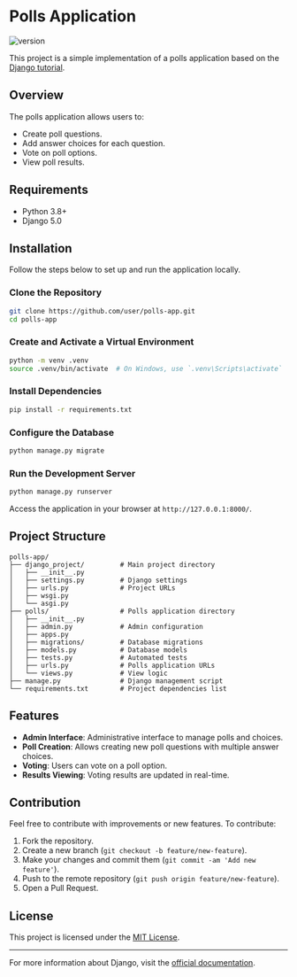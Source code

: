 # Polls Application
![version](https://img.shields.io/badge/version-v1.0.0-blue)

This project is a simple implementation of a polls application based on the [Django tutorial](https://docs.djangoproject.com/en/5.0/intro/tutorial01/).

## Overview
The polls application allows users to:
- Create poll questions.
- Add answer choices for each question.
- Vote on poll options.
- View poll results.

## Requirements

- Python 3.8+
- Django 5.0

## Installation

Follow the steps below to set up and run the application locally.

### Clone the Repository

```bash
git clone https://github.com/user/polls-app.git
cd polls-app
```

### Create and Activate a Virtual Environment

```bash
python -m venv .venv
source .venv/bin/activate  # On Windows, use `.venv\Scripts\activate`
```

### Install Dependencies

```bash
pip install -r requirements.txt
```

### Configure the Database

```bash
python manage.py migrate
```

### Run the Development Server

```bash
python manage.py runserver
```

Access the application in your browser at `http://127.0.0.1:8000/`.

## Project Structure

```plaintext
polls-app/
├── django_project/         # Main project directory
│   ├── __init__.py
│   ├── settings.py         # Django settings
│   ├── urls.py             # Project URLs
│   ├── wsgi.py
│   └── asgi.py
├── polls/                  # Polls application directory
│   ├── __init__.py
│   ├── admin.py            # Admin configuration
│   ├── apps.py
│   ├── migrations/         # Database migrations
│   ├── models.py           # Database models
│   ├── tests.py            # Automated tests
│   ├── urls.py             # Polls application URLs
│   └── views.py            # View logic
├── manage.py               # Django management script
└── requirements.txt        # Project dependencies list
```

## Features

- **Admin Interface**: Administrative interface to manage polls and choices.
- **Poll Creation**: Allows creating new poll questions with multiple answer choices.
- **Voting**: Users can vote on a poll option.
- **Results Viewing**: Voting results are updated in real-time.

## Contribution

Feel free to contribute with improvements or new features. To contribute:

1. Fork the repository.
2. Create a new branch (`git checkout -b feature/new-feature`).
3. Make your changes and commit them (`git commit -am 'Add new feature'`).
4. Push to the remote repository (`git push origin feature/new-feature`).
5. Open a Pull Request.

## License

This project is licensed under the [MIT License](LICENSE).

---

For more information about Django, visit the [official documentation](https://docs.djangoproject.com/en/5.0/).
```
